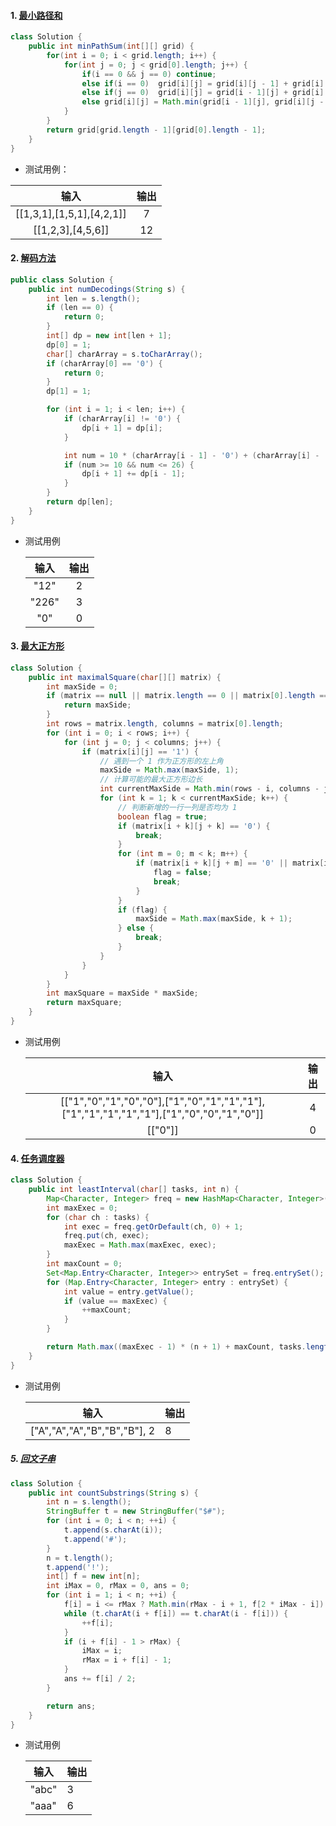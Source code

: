#### 1. [最小路径和](https://leetcode-cn.com/problems/minimum-path-sum/)

```java
class Solution {
    public int minPathSum(int[][] grid) {
        for(int i = 0; i < grid.length; i++) {
            for(int j = 0; j < grid[0].length; j++) {
                if(i == 0 && j == 0) continue;
                else if(i == 0)  grid[i][j] = grid[i][j - 1] + grid[i][j];
                else if(j == 0)  grid[i][j] = grid[i - 1][j] + grid[i][j];
                else grid[i][j] = Math.min(grid[i - 1][j], grid[i][j - 1]) + grid[i][j];
            }
        }
        return grid[grid.length - 1][grid[0].length - 1];
    }
}
```

- 测试用例：

|           输入            | 输出 |
| :-----------------------: | :--: |
| [[1,3,1],[1,5,1],[4,2,1]] |  7   |
|     [[1,2,3],[4,5,6]]     |  12  |

#### 2. [解码方法](https://leetcode-cn.com/problems/decode-ways)

```java
public class Solution {
    public int numDecodings(String s) {
        int len = s.length();
        if (len == 0) {
            return 0;
        }
        int[] dp = new int[len + 1];
        dp[0] = 1;
        char[] charArray = s.toCharArray();
        if (charArray[0] == '0') {
            return 0;
        }
        dp[1] = 1;

        for (int i = 1; i < len; i++) {
            if (charArray[i] != '0') {
                dp[i + 1] = dp[i];
            }

            int num = 10 * (charArray[i - 1] - '0') + (charArray[i] - '0');
            if (num >= 10 && num <= 26) {
                dp[i + 1] += dp[i - 1];
            }
        }
        return dp[len];
    }
}
```



- 测试用例

  | 输入  | 输出 |
  | :---: | :--: |
  | "12"  |  2   |
  | "226" |  3   |
  |  "0"  |  0   |

  

#### 3. [最大正方形](https://leetcode-cn.com/problems/maximal-square/)

```java
class Solution {
    public int maximalSquare(char[][] matrix) {
        int maxSide = 0;
        if (matrix == null || matrix.length == 0 || matrix[0].length == 0) {
            return maxSide;
        }
        int rows = matrix.length, columns = matrix[0].length;
        for (int i = 0; i < rows; i++) {
            for (int j = 0; j < columns; j++) {
                if (matrix[i][j] == '1') {
                    // 遇到一个 1 作为正方形的左上角
                    maxSide = Math.max(maxSide, 1);
                    // 计算可能的最大正方形边长
                    int currentMaxSide = Math.min(rows - i, columns - j);
                    for (int k = 1; k < currentMaxSide; k++) {
                        // 判断新增的一行一列是否均为 1
                        boolean flag = true;
                        if (matrix[i + k][j + k] == '0') {
                            break;
                        }
                        for (int m = 0; m < k; m++) {
                            if (matrix[i + k][j + m] == '0' || matrix[i + m][j + k] == '0') {
                                flag = false;
                                break;
                            }
                        }
                        if (flag) {
                            maxSide = Math.max(maxSide, k + 1);
                        } else {
                            break;
                        }
                    }
                }
            }
        }
        int maxSquare = maxSide * maxSide;
        return maxSquare;
    }
}
```

- 测试用例

  |                             输入                             | 输出 |
  | :----------------------------------------------------------: | :--: |
  | [["1","0","1","0","0"],["1","0","1","1","1"],["1","1","1","1","1"],["1","0","0","1","0"]] |  4   |
  |                           [["0"]]                            |  0   |

  

#### 4. [任务调度器](https://leetcode-cn.com/problems/task-scheduler/)

```java
class Solution {
    public int leastInterval(char[] tasks, int n) {
        Map<Character, Integer> freq = new HashMap<Character, Integer>();
        int maxExec = 0;
        for (char ch : tasks) {
            int exec = freq.getOrDefault(ch, 0) + 1;
            freq.put(ch, exec);
            maxExec = Math.max(maxExec, exec);
        }
        int maxCount = 0;
        Set<Map.Entry<Character, Integer>> entrySet = freq.entrySet();
        for (Map.Entry<Character, Integer> entry : entrySet) {
            int value = entry.getValue();
            if (value == maxExec) {
                ++maxCount;
            }
        }

        return Math.max((maxExec - 1) * (n + 1) + maxCount, tasks.length);
    }
}
```

- 测试用例

  | 输入                         | 输出 |
  | ---------------------------- | ---- |
  | ["A","A","A","B","B","B"], 2 | 8    |

  

##### 5. [回文子串](https://leetcode-cn.com/problems/palindromic-substrings/)

```java
class Solution {
    public int countSubstrings(String s) {
        int n = s.length();
        StringBuffer t = new StringBuffer("$#");
        for (int i = 0; i < n; ++i) {
            t.append(s.charAt(i));
            t.append('#');
        }
        n = t.length();
        t.append('!');
        int[] f = new int[n];
        int iMax = 0, rMax = 0, ans = 0;
        for (int i = 1; i < n; ++i) {
            f[i] = i <= rMax ? Math.min(rMax - i + 1, f[2 * iMax - i]) : 1;
            while (t.charAt(i + f[i]) == t.charAt(i - f[i])) {
                ++f[i];
            }
            if (i + f[i] - 1 > rMax) {
                iMax = i;
                rMax = i + f[i] - 1;
            }
            ans += f[i] / 2;
        }

        return ans;
    }
}
```

- 测试用例

  | 输入  | 输出 |
  | ----- | ---- |
  | "abc" | 3    |
  | "aaa" | 6    |

  